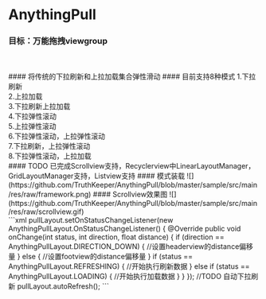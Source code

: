 # AnythingPull
### 目标：万能拖拽viewgroup
<br>
<br>
#### 将传统的下拉刷新和上拉加载集合弹性滑动
#### 目前支持8种模式
1.下拉刷新
<br>
2.上拉加载
<br>
3.下拉刷新上拉加载
<br>
4.下拉弹性滚动
<br>
5.上拉弹性滚动
<br>
6.下拉弹性滚动，上拉弹性滚动
<br>
7.下拉刷新，上拉弹性滚动
<br>
8.下拉弹性滚动，上拉加载
<br>
#### TODO 已完成Scrollview支持，Recyclerview中LinearLayoutManager，GridLayoutManager支持，Listview支持
#### 模式装载
![](https://github.com/TruthKeeper/AnythingPull/blob/master/sample/src/main/res/raw/framework.png)
#### Scrollview效果图
![](https://github.com/TruthKeeper/AnythingPull/blob/master/sample/src/main/res/raw/scrollview.gif)  
<br>
```xml
pullLayout.setOnStatusChangeListener(new AnythingPullLayout.OnStatusChangeListener() {
            @Override
            public void onChange(int status, int direction, float distance) {
                if (direction == AnythingPullLayout.DIRECTION_DOWN) {
                  //设置headerview的distance偏移量
                } else {
                    //设置footview的distance偏移量
                }
                if (status == AnythingPullLayout.REFRESHING) {
                    //开始执行刷新数据
                } else if (status == AnythingPullLayout.LOADING) {
                   //开始执行加载数据
                }
            }
        });
        //TODO 自动下拉刷新
        pullLayout.autoRefresh();
```
